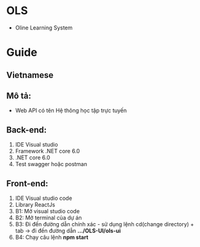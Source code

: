 # OLS
* Oline Learning System

# Guide
## Vietnamese
## Mô tả:
* Web API có tên Hệ thông học tập trực tuyến

## Back-end:
1. IDE Visual studio
2. Framework .NET core 6.0
3. .NET core 6.0
4. Test swagger hoặc postman

## Front-end:
1. IDE Visual studio code
2. Library ReactJs
3. B1: Mở visual studio code
4. B2: Mở terminal của dự án
5. B3: Đi đến đường dẫn chính xác - sử dụng lệnh cd(change directory) + tab -> đi đến đường dẫn **.../OLS-UI/ols-ui**
6. B4: Chạy câu lệnh **npm start**
